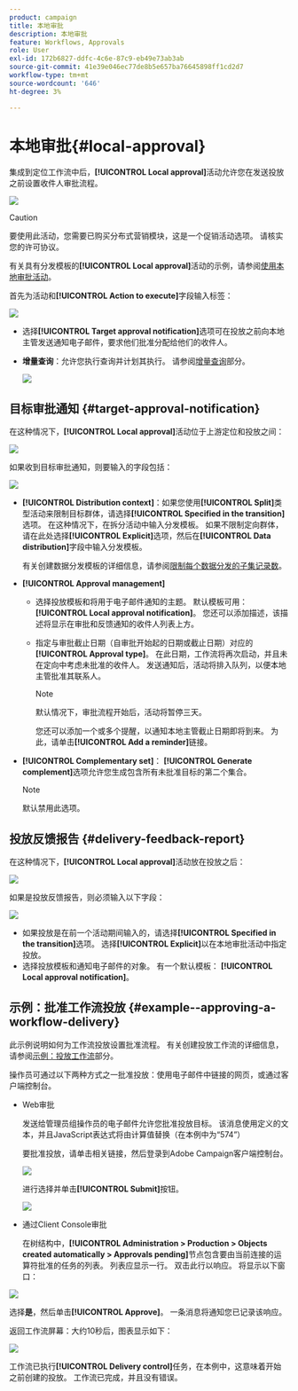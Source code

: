 ```yaml
---
product: campaign
title: 本地审批
description: 本地审批
feature: Workflows, Approvals
role: User
exl-id: 172b6827-ddfc-4c6e-87c9-eb49e73ab3ab
source-git-commit: 41e39e046ec77de8b5e657ba76645898ff1cd2d7
workflow-type: tm+mt
source-wordcount: '646'
ht-degree: 3%

---
```


# 本地审批{#local-approval}

集成到定位工作流中后，**[!UICONTROL Local approval]**&#x200B;活动允许您在发送投放之前设置收件人审批流程。

![](assets/local_validation_0.png)

>[!CAUTION]
>
>要使用此活动，您需要已购买分布式营销模块，这是一个促销活动选项。 请核实您的许可协议。

有关具有分发模板的&#x200B;**[!UICONTROL Local approval]**&#x200B;活动的示例，请参阅[使用本地审批活动](local-approval-activity.md)。

首先为活动和&#x200B;**[!UICONTROL Action to execute]**&#x200B;字段输入标签：

![](assets/local_validation_1.png)

* 选择&#x200B;**[!UICONTROL Target approval notification]**&#x200B;选项可在投放之前向本地主管发送通知电子邮件，要求他们批准分配给他们的收件人。

* **增量查询**：允许您执行查询并计划其执行。 请参阅[增量查询](incremental-query.md)部分。

  ![](assets/local_validation_intro_3.png)

## 目标审批通知 {#target-approval-notification}

在这种情况下，**[!UICONTROL Local approval]**&#x200B;活动位于上游定位和投放之间：

![](assets/local_validation_2.png)

如果收到目标审批通知，则要输入的字段包括：

![](assets/local_validation_3.png)

* **[!UICONTROL Distribution context]**：如果您使用&#x200B;**[!UICONTROL Split]**&#x200B;类型活动来限制目标群体，请选择&#x200B;**[!UICONTROL Specified in the transition]**&#x200B;选项。 在这种情况下，在拆分活动中输入分发模板。 如果不限制定向群体，请在此处选择&#x200B;**[!UICONTROL Explicit]**&#x200B;选项，然后在&#x200B;**[!UICONTROL Data distribution]**&#x200B;字段中输入分发模板。

  有关创建数据分发模板的详细信息，请参阅[限制每个数据分发的子集记录数](split.md#limiting-the-number-of-subset-records-per-data-distribution)。

* **[!UICONTROL Approval management]**

   * 选择投放模板和将用于电子邮件通知的主题。 默认模板可用： **[!UICONTROL Local approval notification]**。 您还可以添加描述，该描述将显示在审批和反馈通知的收件人列表上方。
   * 指定与审批截止日期（自审批开始起的日期或截止日期）对应的&#x200B;**[!UICONTROL Approval type]**。 在此日期，工作流将再次启动，并且未在定向中考虑未批准的收件人。 发送通知后，活动将排入队列，以便本地主管批准其联系人。

     >[!NOTE]
     >
     >默认情况下，审批流程开始后，活动将暂停三天。

     您还可以添加一个或多个提醒，以通知本地主管截止日期即将到来。 为此，请单击&#x200B;**[!UICONTROL Add a reminder]**&#x200B;链接。

* **[!UICONTROL Complementary set]**： **[!UICONTROL Generate complement]**&#x200B;选项允许您生成包含所有未批准目标的第二个集合。

  >[!NOTE]
  >
  >默认禁用此选项。

## 投放反馈报告 {#delivery-feedback-report}

在这种情况下，**[!UICONTROL Local approval]**&#x200B;活动放在投放之后：

![](assets/local_validation_4.png)

如果是投放反馈报告，则必须输入以下字段：

![](assets/local_validation_workflow_4.png)

* 如果投放是在前一个活动期间输入的，请选择&#x200B;**[!UICONTROL Specified in the transition]**&#x200B;选项。 选择&#x200B;**[!UICONTROL Explicit]**&#x200B;以在本地审批活动中指定投放。
* 选择投放模板和通知电子邮件的对象。 有一个默认模板： **[!UICONTROL Local approval notification]**。

## 示例：批准工作流投放 {#example--approving-a-workflow-delivery}

此示例说明如何为工作流投放设置批准流程。 有关创建投放工作流的详细信息，请参阅[示例：投放工作流](delivery.md#example--delivery-workflow)部分。

操作员可通过以下两种方式之一批准投放：使用电子邮件中链接的网页，或通过客户端控制台。

* Web审批

  发送给管理员组操作员的电子邮件允许您批准投放目标。 该消息使用定义的文本，并且JavaScript表达式将由计算值替换（在本例中为“574”）

  要批准投放，请单击相关链接，然后登录到Adobe Campaign客户端控制台。

  ![](assets/new-workflow-valid-webaccess.png)

  进行选择并单击&#x200B;**[!UICONTROL Submit]**&#x200B;按钮。

  ![](assets/new-workflow-valid-webaccess-confirm.png)

* 通过Client Console审批

  在树结构中，**[!UICONTROL Administration > Production > Objects created automatically > Approvals pending]**&#x200B;节点包含要由当前连接的运算符批准的任务的列表。 列表应显示一行。 双击此行以响应。 将显示以下窗口：

![](assets/new-workflow-7.png)

选择&#x200B;**是**，然后单击&#x200B;**[!UICONTROL Approve]**。 一条消息将通知您已记录该响应。

返回工作流屏幕：大约10秒后，图表显示如下：

![](assets/new-workflow-8.png)

工作流已执行&#x200B;**[!UICONTROL Delivery control]**&#x200B;任务，在本例中，这意味着开始之前创建的投放。 工作流已完成，并且没有错误。
